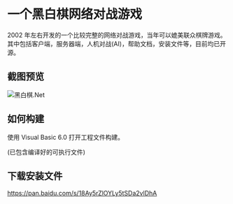 一个黑白棋网络对战游戏
======================

2002 年左右开发的一个比较完整的网络对战游戏，当年可以媲美联众棋牌游戏。其中包括客户端，服务器端，人机对战(AI)，帮助文档，安装文件等，目前均已开源。

截图预览
--------

![黑白棋.Net](https://raw.githubusercontent.com/hex-ci/Othello/master/othello.jpg)

如何构建
--------

使用 Visual Basic 6.0 打开工程文件构建。

(已包含编译好的可执行文件)

下载安装文件
------------

https://pan.baidu.com/s/18Ay5rZlOYLy5tSDa2vlDhA
